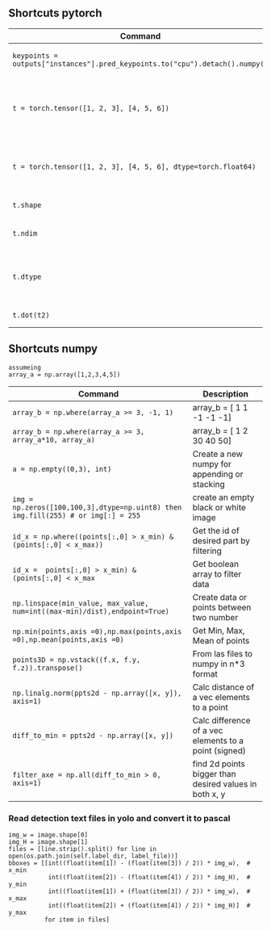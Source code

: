 ## Shortcuts pytorch
| Command | Description |
| --- | --- |
| `keypoints = outputs["instances"].pred_keypoints.to("cpu").detach().numpy()` | pytorch tensor to numpy |
| `t = torch.tensor([1, 2, 3], [4, 5, 6])` | pytorch create a tensor (defualt type will be float32)|
| `t = torch.tensor([1, 2, 3], [4, 5, 6], dtype=torch.float64)` | pytorch create a tensor (specify type)|
| `t.shape` | pytorch tensor sahpe |
| `t.ndim` | pytorch tensor n dimention |
| `t.dtype` | pytorch tensor data types inside (e.g torch.float32) |
| `t.dot(t2)` | pytorch dot product |

## Shortcuts numpy
```
assumeing 
array_a = np.array([1,2,3,4,5])
```
| Command | Description |
| --- | --- |
| `array_b = np.where(array_a >= 3, -1, 1)` | array_b = [ 1  1 -1 -1 -1] |
| `array_b = np.where(array_a >= 3, array_a*10, array_a)` | array_b = [ 1  2 30 40 50]|
| `a = np.empty((0,3), int)` | Create a new numpy for appending or stacking |
| `img = np.zeros([100,100,3],dtype=np.uint8) then img.fill(255) # or img[:] = 255` | create an empty black or white image
| `id_x = np.where((points[:,0] > x_min) & (points[:,0] < x_max))` | Get the id of desired part by filtering|
| `id_x =  points[:,0] > x_min) & (points[:,0] < x_max` | Get boolean array to filter data|
| `np.linspace(min_value, max_value, num=int((max-min)/dist),endpoint=True)` | Create data or points between two number|
| `np.min(points,axis =0),np.max(points,axis =0),np.mean(points,axis =0)` | Get Min, Max, Mean of points
| `points3D = np.vstack((f.x, f.y, f.z)).transpose()` | From las files to numpy in n*3 format
| `np.linalg.norm(ppts2d - np.array([x, y]), axis=1)` | Calc distance of a vec elements to a point
| `diff_to_min = ppts2d - np.array([x, y])` | Calc difference of a vec elements to a point (signed)
| `filter_axe = np.all(diff_to_min > 0, axis=1)` | find 2d points bigger than desired values in both x, y


### Read detection text files in yolo and convert it to pascal
```
img_w = image.shape[0]                      
img_H = image.shape[1]                      
files = [line.strip().split() for line in open(os.path.join(self.label_dir, label_file))]                     
bboxes = [[int((float(item[1]) - (float(item[3]) / 2)) * img_w),  # x_min               
           int((float(item[2]) - (float(item[4]) / 2)) * img_H),  # y_min               
           int((float(item[1]) + (float(item[3]) / 2)) * img_w),  # x_max               
           int((float(item[2]) + (float(item[4]) / 2)) * img_H)]  # y_max               
          for item in files]                
```

                      
